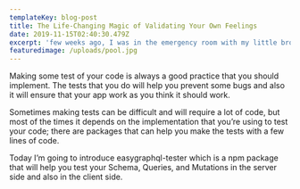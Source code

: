 ```yaml
---
templateKey: blog-post
title: The Life-Changing Magic of Validating Your Own Feelings
date: 2019-11-15T02:40:30.479Z
excerpt: 'few weeks ago, I was in the emergency room with my little brother'
featuredimage: /uploads/pool.jpg
---
```

Making some test of your code is always a good practice that you should implement. The tests that you do will help you prevent some bugs and also it will ensure that your app work as you think it should work.

Sometimes making tests can be difficult and will require a lot of code, but most of the times it depends on the implementation that you’re using to test your code; there are packages that can help you make the tests with a few lines of code.

Today I’m going to introduce easygraphql-tester which is a npm package that will help you test your Schema, Queries, and Mutations in the server side and also in the client side.
